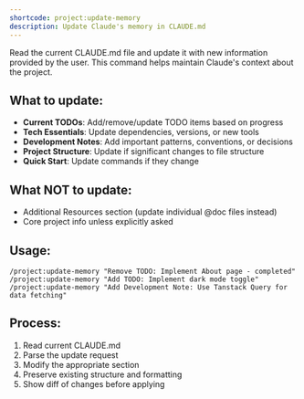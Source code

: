 ```yaml
---
shortcode: project:update-memory
description: Update Claude's memory in CLAUDE.md
---
```


Read the current CLAUDE.md file and update it with new information provided by the user. This command helps maintain Claude's context about the project.

## What to update:
- **Current TODOs**: Add/remove/update TODO items based on progress
- **Tech Essentials**: Update dependencies, versions, or new tools
- **Development Notes**: Add important patterns, conventions, or decisions
- **Project Structure**: Update if significant changes to file structure
- **Quick Start**: Update commands if they change

## What NOT to update:
- Additional Resources section (update individual @doc files instead)
- Core project info unless explicitly asked

## Usage:
```
/project:update-memory "Remove TODO: Implement About page - completed"
/project:update-memory "Add TODO: Implement dark mode toggle"
/project:update-memory "Add Development Note: Use Tanstack Query for data fetching"
```

## Process:
1. Read current CLAUDE.md
2. Parse the update request
3. Modify the appropriate section
4. Preserve existing structure and formatting
5. Show diff of changes before applying